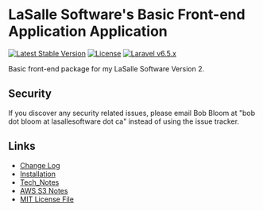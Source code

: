 # LaSalle Software's Basic Front-end Application Application 

<p align="center">

<a href="https://packagist.org/packages/lasallesoftware/lsv2-basicfrontend-app"><img src="https://poser.pugx.org/lasallesoftware/lsv2-basicfrontend-app/v/stable.svg" alt="Latest Stable Version"></a>
<a href="https://packagist.org/packages/lasallesoftware/lsv2-basicfrontend-app"><img src="https://poser.pugx.org/lasallesoftware/lsv2-basicfrontend-app/license.svg" alt="License"></a>
<a href="https://laravel.com/"><img src="https://img.shields.io/badge/Laravel-v6.5-brightgreen.svg?style=flat-square" alt="Laravel v6.5.x"></a> 
</p>

Basic front-end package for my LaSalle Software Version 2.

## Security

If you discover any security related issues, please email Bob Bloom at "bob dot bloom at lasallesoftware dot ca" instead of using the issue tracker.

## Links

* [Change Log](CHANGELOG.md)
* [Installation](INSTALLATION.md)
* [Tech_Notes](TECH_NOTES_README.txt)
* [AWS S3 Notes](https://github.com/LaSalleSoftware/lsv2-adminbackend-app/blob/master/AWS_S3_NOTES_README.md)
* [MIT License File](LICENSE.md)
